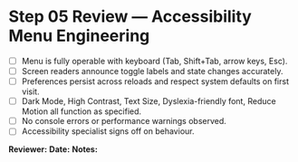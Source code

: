# Step 05 Review — Accessibility Menu Engineering

- [ ] Menu is fully operable with keyboard (Tab, Shift+Tab, arrow keys, Esc).
- [ ] Screen readers announce toggle labels and state changes accurately.
- [ ] Preferences persist across reloads and respect system defaults on first visit.
- [ ] Dark Mode, High Contrast, Text Size, Dyslexia-friendly font, Reduce Motion all function as specified.
- [ ] No console errors or performance warnings observed.
- [ ] Accessibility specialist signs off on behaviour.

**Reviewer:**
**Date:**
**Notes:**
